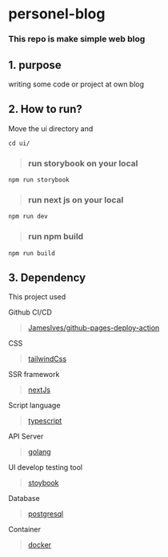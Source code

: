# personel-blog

### This repo is make simple web blog

## 1. purpose

writing some code or project at own blog

## 2. How to run?

Move the ui directory and

    cd ui/

> ### run storybook on your local

    npm run storybook

> ### run next js on your local

    npm run dev

> ### run npm build

    npm run build

## 3. Dependency

This project used

Github CI/CD

> [JamesIves/github-pages-deploy-action][jamesives/github-pages-deploy-actionlinklink]

CSS

> [tailwindCss][tailwindcsslink]

SSR framework

> [nextJs][nextjslink]

Script language

> [typescript][typescriptlink]

API Server

> [golang][golanglink]

UI develop testing tool

> [stoybook][storybooklink]

Database

> [postgresql][postgesqllink]

Container

> [docker][dockerlink]

[jamesives/github-pages-deploy-actionlinklink]: https://github.com/JamesIves/github-pages-deploy-action
[tailwindcsslink]: https://tailwindcss.com/
[typescriptlink]: https://www.typescriptlang.org/
[nextjslink]: https://nextjs.org/
[golanglink]: https://golang.org/
[storybooklink]: https://storybook.js.org/
[postgesqllink]: https://www.postgresql.org/
[dockerlink]: https://www.docker.com/

